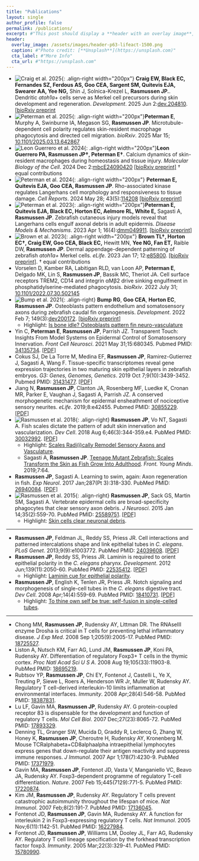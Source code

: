 ```yaml
---
title: "Publications"
layout: single
author_profile: false
permalink: /publications/
excerpt: #"This post should display a **header with an overlay image**, if the  theme supports it."
header:
  overlay_image: /assets/images/header-p63-lifeact-1500.png
  caption: #"Photo credit: [**Unsplash**](https://unsplash.com)"
  cta_label: #"More Info"
  cta_url: #"https://unsplash.com"
---
```

* ![Craig et al. 2025](/assets/images/Craig-dMC-paper.png){: .align-right width="200px"} **Craig EW, Black EC, Fernandes SZ, Ferdous AS, Goo CEA, Sargent SM, Quitevis EJA, Swearer AA, Yee NG,** Shin J, Solnica-Krezel L, **Rasmussen JP.**. Dendritic *atoh1a+* cells serve as Merkel cell precursors during skin development and regeneration. *Development*. 2025 Jun 2:[dev.204810](http://doi.org/10.1242/dev.204810). [[bioRxiv preprint](https://www.biorxiv.org/content/10.1101/2023.09.14.557830) 
* ![Peterman et al. 2025](/assets/images/Peterman-MT-paper.png){: .align-right width="200px"}**Peterman E**, Murphy A, Swinburne IA, Megason SG, **Rasmussen JP**. Microtubule-dependent cell polarity regulates skin-resident macrophage phagocytosis and directed cell migration. *bioRxiv*. 2025 Mar 15; [10.1101/2025.03.13.642867](https://www.biorxiv.org/content/10.1101/2025.03.13.642867) 
* ![Leon Guerrero et al. 2024](/assets/images/pearl-et-al-ca-dynamics.gif){: .align-right width="200px"}**Leon Guerrero PA, Rasmussen JP&dagger;, Peterman E&dagger;**. Calcium dynamics of skin-resident macrophages during homeostasis and tissue injury. *Molecular Biology of the Cell*. 2024 Dec 2:[mbcE24090420](https://doi.org/10.1091/mbc.E24-09-0420) [[bioRxiv preprint]](https://www.biorxiv.org/content/10.1101/2024.09.24.614510) &dagger; equal contributions
* ![Peterman et al. 2024](/assets/images/Peterman-ROCK-paper.png){: .align-right width="200px"} **Peterman E, Quitevis EJA, Goo CEA, Rasmussen JP**. Rho-associated kinase regulates Langerhans cell morphology and responsiveness to tissue damage. *Cell Reports*. 2024 May 28; 43(5):[114208](https://doi.org/10.1016/j.celrep.2024.114208) [[bioRxiv preprint]](https://www.biorxiv.org/content/10.1101/2023.07.28.550974)
* ![Peterman et al. 2023](/assets/images/Peterman-scale-pluck-paper.png){: .align-right width="200px"}**Peterman E, Quitevis EJA, Black EC, Horton EC, Aelmore RL, White E,** Sagasti A, **Rasmussen JP**. Zebrafish cutaneous injury models reveal that Langerhans cells engulf axonal debris in adult epidermis. *Disease Models & Mechanisms*. 2023 Apr 1; 16(4):[dmm049911](https://doi.org/10.1242/dmm.049911). [[bioRxiv preprint]](https://www.biorxiv.org/content/10.1101/2022.06.15.496311)
* ![Brown et al. 2023](/assets/images/Brown-Horton-paper.png){: .align-right width="200px"} **Brown TL&dagger;, Horton EC&dagger;, Craig EW, Goo CEA, Black EC,** Hewitt MN, **Yee NG,  Fan ET,** Raible DW, **Rasmussen JP**. Dermal appendage-dependent patterning of zebrafish *atoh1a+* Merkel cells. *eLife*. 2023 Jan 17; 12:[e85800](https://doi.org/10.7554/eLife.85800). [[bioRxiv preprint]](https://www.biorxiv.org/content/10.1101/2022.08.11.503570). &dagger; equal contributions
* Vorselen D, Kamber RA, Labitigan RLD, van Loon AP, **Peterman E**, Delgado MK, Lin S, **Rasmussen JP**, Bassik MC, Theriot JA. Cell surface receptors TREM2, CD14 and integrin αMβ2 drive sinking engulfment in phosphatidylserine-mediated phagocytosis. *bioRxiv*. 2022 July 31; 
[10.1101/2022.07.30.502145](https://www.biorxiv.org/content/10.1101/2022.07.30.502145)
* ![Bump et al. 2021](/assets/images/Bump_2021_200.png){: .align-right} **Bump RG**, **Goo CEA**, **Horton EC**, **Rasmussen JP**. Osteoblasts pattern endothelium and somatosensory axons during zebrafish caudal fin organogenesis. *Development*. 2022 Feb 7; 149(3):[dev200172](https://journals.biologists.com/dev/article/149/3/dev200172/274277/Osteoblasts-pattern-endothelium-and-somatosensory). [[bioRxiv preprint]](https://www.biorxiv.org/content/10.1101/2021.09.28.462226v1)
	* Highlight: [Is bone idle? Osteoblasts pattern fin neuro-vasculature](https://journals.biologists.com/dev/article/149/3/e149_e0302/274280/Is-bone-idle-Osteoblasts-pattern-fin-neuro)
* Yin C, **Peterman E**, **Rasmussen JP**, Parrish JZ. Transparent Touch: Insights From Model Systems on Epidermal Control of Somatosensory Innervation. *Front Cell Neurosci*. 2021 May 31;15:680345. Pubmed PMID: [34135734](https://www.ncbi.nlm.nih.gov/pubmed/34135734). [[PDF]](/assets/pdf/Yin_Peterman_Rasmussen_Parrish_FrontCellNeuro_2021.pdf)
* Cokus SJ, De La Torre M, Medina EF, **Rasmussen JP**, Ramirez-Gutierrez J, Sagasti A, Wang F. Tissue-specific transcriptomes reveal gene expression trajectories in two maturing skin epithelial layers in zebrafish embryos. *G3: Genes, Genomes, Genetics*. 2019 Oct 7;9(10):3439-3452. Pubmed PMID: [31431477](https://www.ncbi.nlm.nih.gov/pubmed/31431477). [[PDF]](/assets/pdf/Cokus_Wang_G3_2019.pdf)
* Jiang N, **Rasmussen JP**, Clanton JA, Rosenberg MF, Luedke K, Cronan MR,
Parker E, Vaughan J, Sagasti A, Parrish JZ. A conserved morphogenetic mechanism for
epidermal ensheathment of nociceptive sensory neurites. *eLife*. 2019;8:e42455. Pubmed PMID: [30855229](https://www.ncbi.nlm.nih.gov/pubmed/30855229). [[PDF]](/assets/pdf/Jiang_Parrish_eLife_2019.pdf)
* ![Rasmussen et al. 2018](/assets/images/Rasmussen_2018_200.png){: .align-right} **Rasmussen JP**, Vo NT, Sagasti A. Fish scales dictate the pattern of adult skin innervation and vascularization. *Dev Cell*. 2018 Aug 6;46(3):344-359.e4. PubMed PMID: [30032992](https://www.ncbi.nlm.nih.gov/pubmed/30032992). [[PDF]](/assets/pdf/Rasmussen_Sagasti_DevCell_2018.pdf)
    * Highlight: [Scales Radi(i)cally Remodel Sensory Axons and Vasculature](https://www.ncbi.nlm.nih.gov/pubmed/30086298).
    * Sagasti A, **Rasmussen JP**. [Teenage Mutant Zebrafish: Scales
Transform the Skin as Fish Grow Into Adulthood](https://kids.frontiersin.org/article/10.3389/frym.2019.00064). *Front. Young Minds*. 2019;7:64.
* **Rasmussen JP**, Sagasti A. Learning to swim, again: Axon regeneration in fish.  *Exp Neurol*. 2017 Jan;287(Pt 3):318-330. PubMed PMID: [26940084](http://www.ncbi.nlm.nih.gov/pubmed/26940084). [[PDF]](/assets/pdf/Rasmussen_Sagasti_ExpNeurol_2017.pdf)
* ![Rasmussen et al. 2015](/assets/images/Rasmussen_2015_200.png){: .align-right} **Rasmussen JP**, Sack GS, Martin SM, Sagasti A. Vertebrate epidermal cells are broad-specificity phagocytes that clear sensory axon debris. *J Neurosci*. 2015 Jan 14;35(2):559-70. PubMed PMID: [25589751](http://www.ncbi.nlm.nih.gov/pubmed/25589751). [[PDF]](/assets/pdf/Rasmussen_Sagasti_JNeuro_2015.pdf)
    * Highlight: [Skin cells clear neuronal debris](http://www.nature.com/nrn/journal/v16/n3/full/nrn3928.html).
    
---
* **Rasmussen JP**, Feldman JL, Reddy SS, Priess JR. Cell interactions and patterned intercalations shape and link epithelial tubes in *C. elegans*. <i>PLoS Genet</i>.  2013;9(9):e1003772. PubMed PMID: [24039608](http://www.ncbi.nlm.nih.gov/pubmed/24039608). [[PDF]](/assets/pdf/Rasmussen_Priess_PLoSGen_2013.pdf)
* **Rasmussen JP**, Reddy SS, Priess JR. Laminin is required to orient epithelial polarity in the *C. elegans* pharynx. *Development*. 2012 Jun;139(11):2050-60. PubMed PMID: [22535412](http://www.ncbi.nlm.nih.gov/pubmed/22535412). [[PDF]](/assets/pdf/Rasmussen_Priess_Dev_2012.pdf)
    * Highlight: [Laminin cue for epithelial polarity](http://dev.biologists.org/content/139/11/e1101).
* **Rasmussen JP**, English K, Tenlen JR, Priess JR. Notch signaling and
morphogenesis of single-cell tubes in the *C. elegans* digestive tract. *Dev Cell*. 2008 Apr;14(4):559-69. PubMed PMID: [18410731](http://www.ncbi.nlm.nih.gov/pubmed/18410731). [[PDF]](/assets/pdf/Rasmussen_Priess_DevCell_2008.pdf)
    * Highlight: [To thine own self be true: self-fusion in single-celled tubes](https://www.ncbi.nlm.nih.gov/pubmed/18410723).

---
* Chong MM, **Rasmussen JP**, Rudensky AY, Littman DR. The RNAseIII enzyme Drosha is critical in T cells for preventing lethal inflammatory disease. *J Exp Med*. 2008 Sep 1;205(9):2005-17. PubMed PMID: [18725527](http://www.ncbi.nlm.nih.gov/pubmed/18725527).
* Liston A, Nutsch KM, Farr AG, Lund JM, **Rasmussen JP**, Koni PA, Rudensky AY. Differentiation of regulatory Foxp3+ T cells in the thymic cortex. *Proc Natl Acad Sci U S A*. 2008 Aug 19;105(33):11903-8. PubMed PMID: [18695219](http://www.ncbi.nlm.nih.gov/pubmed/18695219).
* Rubtsov YP, **Rasmussen JP**, Chi EY, Fontenot J, Castelli L, Ye X, Treuting P, Siewe L, Roers A, Henderson WR Jr, Muller W, Rudensky AY. Regulatory T
cell-derived interleukin-10 limits inflammation at environmental interfaces.
*Immunity*. 2008 Apr;28(4):546-58. PubMed PMID: [18387831](http://www.ncbi.nlm.nih.gov/pubmed/18387831).
* Lu LF, Gavin MA, **Rasmussen JP**, Rudensky AY. G protein-coupled receptor 83 is dispensable for the development and function of regulatory T cells. *Mol Cell Biol*. 2007 Dec;27(23):8065-72. PubMed PMID: [17893329](http://www.ncbi.nlm.nih.gov/pubmed/17893329).
* Denning TL, Granger SW, Mucida D, Graddy R, Leclercq G, Zhang W, Honey K,
**Rasmussen JP**, Cheroutre H, Rudensky AY, Kronenberg M. Mouse TCRalphabeta+CD8alphaalpha intraepithelial lymphocytes express genes that down-regulate their antigen reactivity and suppress immune responses. *J Immunol*. 2007 Apr 1;178(7):4230-9. PubMed PMID: [17371979](http://www.ncbi.nlm.nih.gov/pubmed/17371979).
* Gavin MA, **Rasmussen JP**, Fontenot JD, Vasta V, Manganiello VC, Beavo JA, Rudensky AY. Foxp3-dependent programme of regulatory T-cell differentiation.
*Nature*. 2007 Feb 15;445(7129):771-5. PubMed PMID: [17220874](http://www.ncbi.nlm.nih.gov/pubmed/17220874).
* Kim JM, **Rasmussen JP**, Rudensky AY. Regulatory T cells prevent catastrophic autoimmunity throughout the lifespan of mice. *Nat Immunol*. 2007 Feb;8(2):191-7. PubMed PMID: [17136045](http://www.ncbi.nlm.nih.gov/pubmed/17136045).
* Fontenot JD, **Rasmussen JP**, Gavin MA, Rudensky AY. A function for interleukin 2 in Foxp3-expressing regulatory T cells. *Nat Immunol*. 2005 Nov;6(11):1142-51. PubMed PMID: [16227984](http://www.ncbi.nlm.nih.gov/pubmed/16227984).
* Fontenot JD, **Rasmussen JP**, Williams LM, Dooley JL, Farr AG, Rudensky AY. Regulatory T cell lineage specification by the forkhead transcription factor foxp3. *Immunity*. 2005 Mar;22(3):329-41. PubMed PMID: [15780990](http://www.ncbi.nlm.nih.gov/pubmed/15780990).
